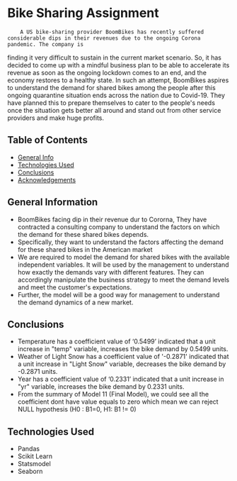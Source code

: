 # Bike Sharing Assignment
		A US bike-sharing provider BoomBikes has recently suffered considerable dips in their revenues due to the ongoing Corona pandemic. The company is 
finding it very difficult to sustain in the current market scenario. So, it has decided to come up with a mindful business plan to be able to accelerate its 
revenue as soon as the ongoing lockdown comes to an end, and the economy restores to a healthy state. 
		In such an attempt, BoomBikes aspires to understand the demand for shared bikes among the people after this ongoing quarantine situation ends across the 
nation due to Covid-19. They have planned this to prepare themselves to cater to the people's needs once the situation gets better all around and stand out from 
other service providers and make huge profits.


## Table of Contents
* [General Info](#general-information)
* [Technologies Used](#technologies-used)
* [Conclusions](#conclusions)
* [Acknowledgements](#acknowledgements)


## General Information
- BoomBikes facing dip in their revenue dur to Cororna, They have contracted a consulting company to understand the factors on which the demand for these shared bikes depends. 
- Specifically, they want to understand the factors affecting the demand for these shared bikes in the American market
- We are required to model the demand for shared bikes with the available independent variables. It will be used by the management to understand how exactly the demands vary with different features. They can accordingly manipulate the business strategy to meet the demand levels and meet the customer's expectations.
- Further, the model will be a good way for management to understand the demand dynamics of a new market. 


## Conclusions
- Temperature has a coefficient value of ‘0.5499’ indicated that a unit increase in "temp" variable, increases the bike demand by 0.5499 units.
- Weather of Light Snow has a coefficient value of '-0.2871' indicated that a unit increase in "Light Snow" variable, decreases the bike demand by -0.2871 units.
- Year has a coefficient value of ‘0.2331’ indicated that a unit increase in "yr" variable, increases the bike demand by 0.2331 units.
- From the summary of Model 11 (Final Model), we could see all the coefficient dont have value equals to zero which mean we can reject NULL hypothesis (H0 : B1=0, H1: B1 != 0)


## Technologies Used
- Pandas
- Scikit Learn
- Statsmodel
- Seaborn